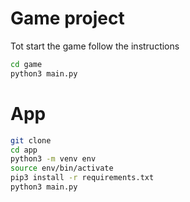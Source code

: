 # Game project

Tot start the game follow the instructions
```sh
cd game
python3 main.py
```

# App
```sh
git clone
cd app
python3 -m venv env
source env/bin/activate
pip3 install -r requirements.txt
python3 main.py
```